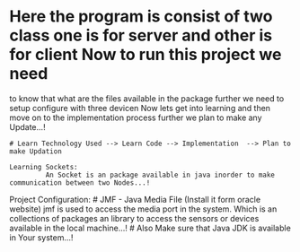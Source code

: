 # Here the program is consist of two class one is for server and other is for client Now to run this project we need 
to know that what are the files available in the package further we need to setup configure with three devicen Now lets 
get into learning and then move on to the implementation process further we plan to make any Update...! 


    # Learn Technology Used --> Learn Code --> Implementation  --> Plan to make Updation 

    Learning Sockets:
             An Socket is an package available in java inorder to make communication between two Nodes...!

Project Configuration: 
      # JMF - Java Media File  (Install it form oracle website)
                jmf is used to access the media port in the system. Which is an collections of packages an library to 
access the sensors or devices available in the local machine...!
      # Also Make sure that Java JDK is available in Your system...! 

